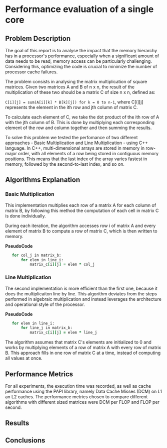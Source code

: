 # **Performance evaluation of a single core**

## Problem Description

The goal of this report is to analyse the impact that the memory hierarchy has in a processor's performance, especially when a significant amount of data needs to be read, memory access can be particularly challenging. Considering this, optimizing the code is crucial to minimize the number of processor cache failures.

The problem consists in analysing the matrix multiplication of square matrices. Given two matrices A and B of n x n, the result of the multiplication of these two should be a matrix C of size n x n, defined as: 

``C[i][j] = sum(A[i][k] * B[k][j]) for k = 0 to n-1``, where C[i][j] represents the element in the ith row and jth column of matrix C.

To calculate each element of C, we take the dot product of the ith row of A with the jth column of B. This is done by multiplying each corresponding element of the row and column together and then summing the results.

To solve this problem we tested the perfomance of two different approaches - Basic Multiplication and Line Multiplication - using C++ language. In C++, multi-dimensional arrays are stored in memory in row-major order, with all elements of a row being stored in contiguous memory positions. This means that the last index of the array varies fastest in memory, followed by the second-to-last index, and so on.


## Algorithms Explanation

### Basic Multiplication
 This implementation multiplies each row of a matrix A for each column of matrix B, by following this method the computation of each cell in matrix C is done individually.

During each iteration, the algorithm accesses row i of matrix A and every element of matrix B to compute a row of matrix C, which is then written to memory.

 **PseudoCode**

 ``` for line_i in matrix_a:
    for col_j in matrix_b:
        for elem in line_i:
            matrix_c[i][j] = elem * col_j
````

### Line Multiplication

The second implementation is more efficient than the first one, because it does the multiplicaiton line by line. This algorithm deviates from the steps performed in algebraic multiplication and instead leverages the architecture and operational style of the processor.

 **PseudoCode**

 ``` for line_i in matrix_a:
    for elem in line_i:
        for line_j in matrix_b:
            matrix_c[i][j] = elem * line_j
````

The algorithm assumes that matrix C's elements are initialized to 0 and works by multiplying elements of a row of matrix A with every row of matrix B. This approach fills in one row of matrix C at a time, instead of computing all values at once.


## Performance Metrics
For all experiments, the execution time was recorded, as well as cache performance using the PAPI library, namely Data Cache Misses (DCM) on L1 an L2 caches. The performance metrics chosen to compare different algorithms with different sized matrices were DCM per FLOP and FLOP per second.

## Results

## Conclusions

